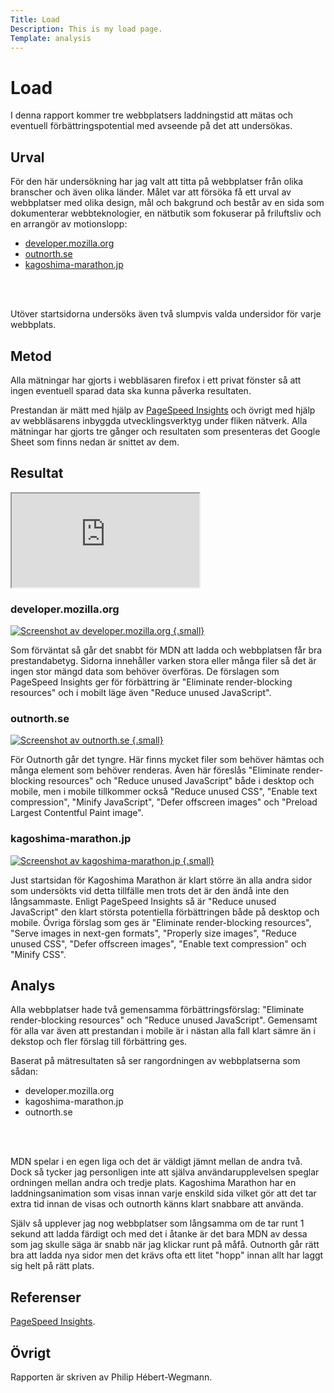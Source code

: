 ```yaml
---
Title: Load
Description: This is my load page.
Template: analysis
---
```


Load
================

I denna rapport kommer tre webbplatsers laddningstid att mätas och eventuell förbättringspotential med avseende på det att undersökas.

Urval
-----------------

För den här undersökning har jag valt att titta på webbplatser från olika branscher och även olika länder. Målet var att försöka få ett urval av webbplatser med olika design, mål och bakgrund och består av en sida som dokumenterar webbteknologier, en nätbutik som fokuserar på friluftsliv och
en arrangör av motionslopp:

* [developer.mozilla.org](https://developer.mozilla.org/en-US/)
* [outnorth.se](https://www.outnorth.se/)
* [kagoshima-marathon.jp](https://www.kagoshima-marathon.jp/)
<br>
<br>

Utöver startsidorna undersöks även två slumpvis valda undersidor för varje webbplats.

Metod
-----------------

Alla mätningar har gjorts i webbläsaren firefox i ett privat fönster så att ingen eventuell sparad
data ska kunna påverka resultaten.

Prestandan är mätt med hjälp av [PageSpeed Insights](https://pagespeed.web.dev/) och övrigt med
hjälp av webbläsarens inbyggda utvecklingsverktyg under fliken nätverk. Alla mätningar har gjorts
tre gånger och resultaten som presenteras det Google Sheet som finns nedan är snittet av dem.

Resultat
------------------

<div class="sheet-embed">
    <iframe class="sheet" src="https://docs.google.com/spreadsheets/d/e/2PACX-1vSa1Id_tblGN-sNyUUq3PBjj7T14ONZMqPnIFjsJX8kNmbzB3wXGLgsR22ETuj14eBmMbFicugEPRpa/pubhtml?gid=0&amp;single=true&amp;widget=true&amp;headers=false"></iframe>
</div>

### developer.mozilla.org

<a class="reportlink" href="%base_url%?image/mdn.png">![Screenshot av developer.mozilla.org](%base_url%/image/mdn.png?w=250&crop=1920,1920,0,0 "mdn") {.small}</a>

Som förväntat så går det snabbt för MDN att ladda och webbplatsen får bra prestandabetyg. Sidorna innehåller varken stora eller många filer så det är ingen stor mängd data som behöver överföras.
De förslagen som PageSpeed Insights ger för förbättring är "Eliminate render-blocking resources" och i mobilt läge även "Reduce unused JavaScript".

### outnorth.se

<a class="reportlink" href="%base_url%?image/outnorth.png">![Screenshot av outnorth.se](%base_url%/image/outnorth.png?w=250&crop=1920,1920,0,0 "outnorth") {.small}</a>

För Outnorth går det tyngre. Här finns mycket filer som behöver hämtas och många element som behöver renderas. 
Även här föreslås "Eliminate render-blocking resources" och "Reduce unused JavaScript" både i desktop och mobile, men i mobile tillkommer också "Reduce unused CSS", "Enable text compression", "Minify JavaScript", "Defer offscreen images" och "Preload Largest Contentful Paint image".

### kagoshima-marathon.jp

<a class="reportlink" href="%base_url%?image/kagoshima-marathon.png">![Screenshot av kagoshima-marathon.jp](%base_url%/image/kagoshima-marathon.png?w=250&crop=1920,1920,0,0 "kagoshima-marathon") {.small}</a>

Just startsidan för Kagoshima Marathon är klart större än alla andra sidor som undersökts vid detta tillfälle men trots det är den ändå inte den långsammaste.
Enligt PageSpeed Insights så är "Reduce unused JavaScript" den klart största potentiella förbättringen både på desktop och mobile. Övriga förslag som ges är "Eliminate render-blocking resources", "Serve images in next-gen formats", "Properly size images", "Reduce unused CSS", "Defer offscreen images", "Enable text compression" och "Minify CSS".


Analys
------------------

Alla webbplatser hade två gemensamma förbättringsförslag: "Eliminate render-blocking resources" och "Reduce unused JavaScript". Gemensamt för alla var även att prestandan i mobile är i nästan alla fall klart sämre än i dekstop och fler förslag till förbättring ges. 

Baserat på mätresultaten så ser rangordningen av webbplatserna som sådan:

* developer.mozilla.org
* kagoshima-marathon.jp
* outnorth.se
<br>
<br>

MDN spelar i en egen liga och det är väldigt jämnt mellan de andra två. Dock så tycker jag personligen inte att själva användarupplevelsen speglar ordningen mellan andra och tredje plats.
Kagoshima Marathon har en laddningsanimation som visas innan varje enskild sida vilket gör att det tar extra tid innan de visas och outnorth känns klart snabbare att använda.

Själv så upplever jag nog webbplatser som långsamma om de tar runt 1 sekund att ladda färdigt och med det i åtanke är det bara MDN av dessa som jag skulle säga är snabb när jag klickar runt på måfå. Outnorth går rätt bra att ladda nya sidor men det krävs ofta ett litet "hopp" innan allt har laggt sig helt på rätt plats.

Referenser
------------------

[PageSpeed Insights](https://pagespeed.web.dev/).

Övrigt
------------------

Rapporten är skriven av Philip Hébert-Wegmann.
